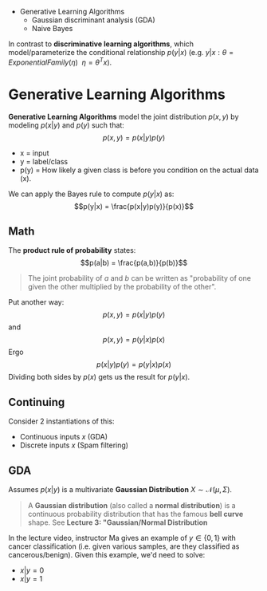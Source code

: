 * Generative Learning Algorithms
	* Gaussian discriminant analysis (GDA)
	* Naive Bayes

In contrast to **discriminative learning algorithms**, which model/parameterize the conditional relationship $p(y|x)$ (e.g. $y|x:\theta = ExponentialFamily(\eta)\ \ \eta=\theta^Tx$).
# Generative Learning Algorithms
**Generative Learning Algorithms** model the joint distribution $p(x,y)$ by modeling $p(x|y)$ and $p(y)$ such that:
$$p(x,y) = p(x|y)p(y)$$
* x = input
* y = label/class
* p(y) = How likely a given class is before you condition on the actual data (x).

We can apply the Bayes rule to compute $p(y|x)$ as:
$$p(y|x) = \frac{p(x|y)p(y)}{p(x)}$$
## Math

The **product rule of probability** states:
$$p(a|b) = \frac{p(a,b)}{p(b)}$$
> The joint probability of $a$ and $b$ can be written as "probability of one given the other multiplied by the probability of the other".

Put another way:
$$p(x,y) = p(x|y)p(y)$$
and
$$p(x,y) = p(y|x)p(x)$$
Ergo
$$p(x|y)p(y) = p(y|x)p(x)$$
Dividing both sides by $p(x)$ gets us the result for $p(y|x)$.

## Continuing

Consider 2 instantiations of this:

* Continuous inputs $x$ (GDA)
* Discrete inputs $x$ (Spam filtering)

## GDA
Assumes $p(x|y)$ is a multivariate **Gaussian Distribution** $X \sim \mathcal{N}(\mu, \Sigma)$.

> A **Gaussian distribution** (also called a **normal distribution**) is a continuous probability distribution that has the famous **bell curve** shape. See **Lecture 3: "Gaussian/Normal Distribution**

In the lecture video, instructor Ma gives an example of $y \in \{0,1\}$ with cancer classification (i.e. given various samples, are they classified as cancerous/benign). Given this example, we'd need to solve:

* $x|y = 0$
* $x|y = 1$
